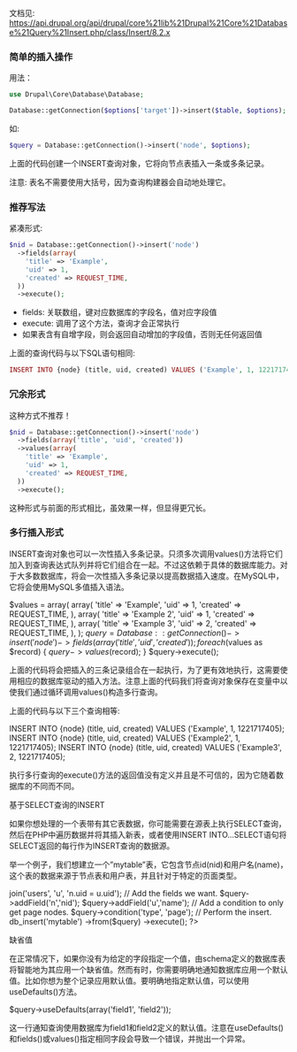 文档见: https://api.drupal.org/api/drupal/core%21lib%21Drupal%21Core%21Database%21Query%21Insert.php/class/Insert/8.2.x
### 简单的插入操作

用法：
```php
use Drupal\Core\Database\Database;

Database::getConnection($options['target'])->insert($table, $options);
```

如:

```php
$query = Database::getConnection()->insert('node', $options);
```

上面的代码创建一个INSERT查询对象，它将向节点表插入一条或多条记录。

注意: 表名不需要使用大括号，因为查询构建器会自动地处理它。


### 推荐写法

 
紧凑形式:

```php
$nid = Database::getConnection()->insert('node')
  ->fields(array(
    'title' => 'Example',
    'uid' => 1,
    'created' => REQUEST_TIME,
  ))
  ->execute();
```

* fields: 关联数组，键对应数据库的字段名，值对应字段值
* execute: 调用了这个方法，查询才会正常执行
* 如果表含有自增字段，则会返回自动增加的字段值，否则无任何返回值

上面的查询代码与以下SQL语句相同:

```php
INSERT INTO {node} (title, uid, created) VALUES ('Example', 1, 1221717405);
```

### 冗余形式
这种方式不推荐！
```php
$nid = Database::getConnection()->insert('node')
  ->fields(array('title', 'uid', 'created'))
  ->values(array(
    'title' => 'Example',
    'uid' => 1,
    'created' => REQUEST_TIME,
  ))
  ->execute();
```  

这种形式与前面的形式相比，虽效果一样，但显得更冗长。

 
### 多行插入形式

INSERT查询对象也可以一次性插入多条记录。只须多次调用values()方法将它们加入到查询表达式队列并将它们组合在一起。不过这依赖于具体的数据库能力。对于大多数数据库，将会一次性插入多条记录以提高数据插入速度。在MySQL中，它将会使用MySQL多值插入语法。

$values = array(
  array(
    'title' => 'Example',
    'uid' => 1,
    'created' => REQUEST_TIME,
  ),
  array(
    'title' => 'Example 2',
    'uid' => 1,
    'created' => REQUEST_TIME,
  ),
  array(
    'title' => 'Example 3',
    'uid' => 2,
    'created' => REQUEST_TIME,
  ),
);
$query = Database::getConnection()->insert('node')->fields(array('title', 'uid', 'created'));
foreach ($values as $record) {
  $query->values($record);
}
$query->execute();

上面的代码将会把插入的三条记录组合在一起执行，为了更有效地执行，这需要使用相应的数据库驱动的插入方法。注意上面的代码我们将查询对象保存在变量中以使我们通过循环调用values()构造多行查询。

上面的代码与以下三个查询相等:

INSERT INTO {node} (title, uid, created) VALUES ('Example', 1, 1221717405);
INSERT INTO {node} (title, uid, created) VALUES ('Example2', 1, 1221717405);
INSERT INTO {node} (title, uid, created) VALUES ('Example3', 2, 1221717405);

执行多行查询的execute()方法的返回值没有定义并且是不可信的，因为它随着数据库的不同而不同。

 
基于SELECT查询的INSERT

如果你想处理的一个表带有其它表数据，你可能需要在源表上执行SELECT查询，然后在PHP中遍历数据并将其插入新表，或者使用INSERT INTO...SELECT语句将SELECT返回的每行作为INSERT查询的数据源。

举一个例子，我们想建立一个”mytable”表，它包含节点id(nid)和用户名(name)，这个表的数据来源于节点表和用户表，并且针对于特定的页面类型。

<?php
// Build the SELECT query.
$query = db_select('node', 'n');
// Join to the users table.
$query->join('users', 'u', 'n.uid = u.uid');
// Add the fields we want.
$query->addField('n','nid');
$query->addField('u','name');
// Add a condition to only get page nodes.
$query->condition('type', 'page');

// Perform the insert.
db_insert('mytable')
  ->from($query)
  ->execute();
?>

 
缺省值

在正常情况下，如果你没有为给定的字段指定一个值，由schema定义的数据库表将智能地为其应用一个缺省值。然而有时，你需要明确地通知数据库应用一个默认值。比如你想为整个记录应用默认值。要明确地指定默认值，可以使用useDefaults()方法。

$query->useDefaults(array('field1', 'field2'));

这一行通知查询使用数据库为field1和field2定义的默认值。注意在useDefaults()和fields()或values()指定相同字段会导致一个错误，并抛出一个异常。
